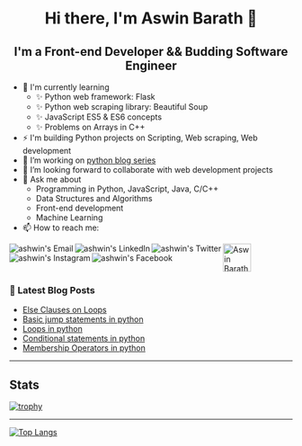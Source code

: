 <h1 align="center"> Hi there, I'm Aswin Barath 👋</h1>

<h2 align="center"> I'm a Front-end Developer && Budding Software Engineer</h2>


- 🌱 I'm currently learning
    - ✨ Python web framework: Flask
    - ✨ Python web scraping library: Beautiful Soup
    - ✨ JavaScript ES5 & ES6 concepts
    - ✨ Problems on Arrays in C++
- ⚡ I'm building Python projects on Scripting, Web scraping, Web development
- 🔭 I’m working on [python blog series](https://dev.to/aswin2001barath/series/10416)
- 👯 I’m looking forward to collaborate with web development projects
- 💬 Ask me about
    - Programming in Python, JavaScript, Java, C/C++
    - Data Structures and Algorithms
    - Front-end development
    - Machine Learning 
- 📫 How to reach me:

<a href="mailto:aswin2001barath@gmail.com">
  <img align="left" alt="ashwin's Email" src="https://img.icons8.com/bubbles/50/000000/gmail.png"/>
</a>

<a href="https://www.linkedin.com/in/aswim-barath/">
  <img align="left" alt="ashwin's LinkedIn" src="https://img.icons8.com/bubbles/50/000000/linkedin.png"/>
</a>

<a href="https://twitter.com/AswinBarath2">
  <img align="left" alt="ashwin's Twitter" src="https://img.icons8.com/bubbles/50/000000/twitter.png"/>
</a>

<a href="https://instagram.com/ashwin_26.4">
  <img align="left" alt="ashwin's Instagram" src="https://img.icons8.com/bubbles/50/000000/instagram.png"/>
</a>

<a href="https://www.facebook.com/profile.php?id=100011683902531">
  <img align="left" alt="ashwin's Facebook" src="https://img.icons8.com/bubbles/50/000000/facebook.png"/>
</a>

<a href="https://dev.to/aswin2001barath">
  <img src="https://d2fltix0v2e0sb.cloudfront.net/dev-badge.svg" alt="Aswin Barath's DEV Community Profile" height="50" width="50">
</a>

<br>

### 📕 Latest Blog Posts
<!-- BLOG-POST-LIST:START -->
- [Else Clauses on Loops](https://dev.to/aswin2001barath/else-clauses-on-loops-54je)
- [Basic jump statements in python](https://dev.to/aswin2001barath/break-and-continue-statements-in-python-2bka)
- [Loops in python](https://dev.to/aswin2001barath/loops-in-python-24ah)
- [Conditional statements in python](https://dev.to/aswin2001barath/conditional-statements-in-python-4g18)
- [Membership Operators in python](https://dev.to/aswin2001barath/membership-operators-in-python-f3d)
<!-- BLOG-POST-LIST:END -->

---

## Stats
[![trophy](https://github-profile-trophy.vercel.app/?username=AswinBarath&margin-w=15)](https://github.com/ryo-ma/github-profile-trophy)

---

[![Top Langs](https://github-readme-stats.vercel.app/api/top-langs/?username=AswinBarath&layout=compact)](https://github.com/anuraghazra/github-readme-stats)

<!--
**AswinBarath/AswinBarath** is a ✨ _special_ ✨ repository because its `README.md` (this file) appears on your GitHub profile.

Here are some ideas to get you started:

- 🔭 I’m currently working on ...
- 🌱 I’m currently learning ...
- 👯 I’m looking to collaborate on ...
- 🤔 I’m looking for help with ...
- 💬 Ask me about ...
- 📫 How to reach me: ...
- 😄 Pronouns: ...
- ⚡ Fun fact: ...

Readme stats
[![ashwin's github stats](https://github-readme-stats.vercel.app/api?username=AswinBarath&show_icons=true&theme=cobalt)](https://github.com/anuraghazra/github-readme-stats)
-->

